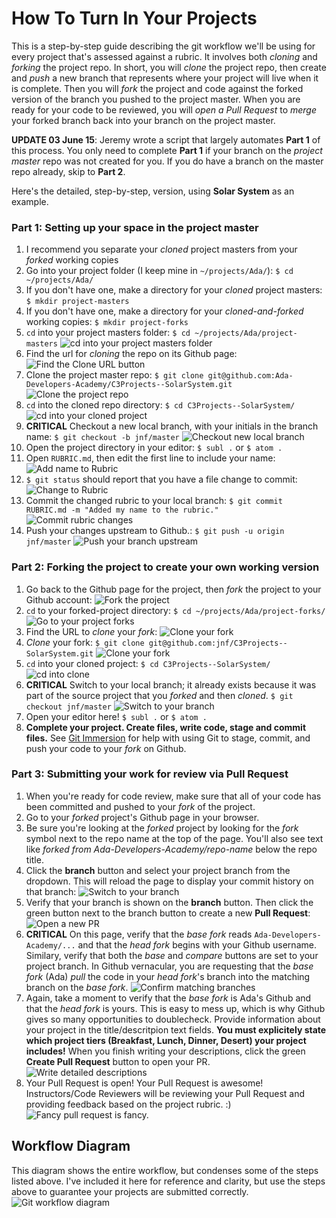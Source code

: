 # How To Turn In Your Projects

This is a step-by-step guide describing the git workflow we'll be using for every project that's assessed against a rubric. It involves both _cloning_ and _forking_ the project repo. In short, you will _clone_ the project repo, then create and _push_ a new branch that represents where your project will live when it is complete. Then you will _fork_ the project and code against the forked version of the branch you pushed to the project master. When you are ready for your code to be reviewed, you will _open a Pull Request_ to _merge_ your forked branch back into your branch on the project master.

__UPDATE 03 June 15__: Jeremy wrote a script that largely automates __Part 1__ of this process. You only need to complete __Part 1__ if your branch on the _project master_ repo was not created for you. If you do have a branch on the master repo already, skip to __Part 2__.

Here's the detailed, step-by-step, version, using __Solar System__ as an example.

### Part 1: Setting up your space in the project master
1. I recommend you separate your _cloned_ project masters from your _forked_ working copies
  1. Go into your project folder (I keep mine in `~/projects/Ada/`): `$ cd ~/projects/Ada/`
  1. If you don't have one, make a directory for your _cloned_ project masters: `$ mkdir project-masters`
  1. If you don't have one, make a directory for your _cloned-and-forked_ working copies: `$ mkdir project-forks`
1. `cd` into your project masters folder: `$ cd ~/projects/Ada/project-masters` ![`cd` into your project masters folder](project-masters.png)
1. Find the url for _cloning_ the repo on its Github page: ![Find the Clone URL button](clone-url-button.png)
1. Clone the project master repo: `$ git clone git@github.com:Ada-Developers-Academy/C3Projects--SolarSystem.git` ![Clone the project repo](clone-project-master.png)
1. `cd` into the cloned repo directory: `$ cd C3Projects--SolarSystem/` ![cd into your cloned project](cd-solar-system.png)
1. __CRITICAL__ Checkout a new local branch, with your initials in the branch name: `$ git checkout -b jnf/master` ![Checkout new local branch](checkout-jnf-master.png)
1. Open the project directory in your editor: `$ subl .` or `$ atom .`
1. Open `RUBRIC.md`, then edit the first line to include your name: ![Add name to Rubric](name-in-rubric.png)
1. `$ git status` should report that you have a file change to commit: ![Change to Rubric](git-status-rubric.png)
1. Commit the changed rubric to your local branch: `$ git commit RUBRIC.md -m "Added my name to the rubric."` ![Commit rubric changes](commit-name-to-rubric.png)
1. Push your changes upstream to Github.: `$ git push -u origin jnf/master` ![Push your branch upstream](push-branch-upstream.png)

### Part 2: Forking the project to create your own working version
1. Go back to the Github page for the project, then _fork_ the project to your Github account: ![Fork the project](fork-the-project.png)
1. `cd` to your forked-project directory: `$ cd ~/projects/Ada/project-forks/` ![Go to your project forks](project-forks.png)
1. Find the URL to _clone_ your _fork_: ![Clone your fork](button-for-cloning-fork.png)
1. _Clone_ your fork: `$ git clone git@github.com:jnf/C3Projects--SolarSystem.git` ![Clone your fork](clone-your-fork.png)
1. `cd` into your cloned project: `$ cd C3Projects--SolarSystem/` ![cd into clone](cd-into-clone.png)
1. __CRITICAL__ Switch to your local branch; it already exists because it was part of the source project that you _forked_ and then _cloned_. `$ git checkout jnf/master` ![Switch to your branch](switch-to-your-branch.png)
1. Open your editor here! `$ subl .` or `$ atom .`
1. __Complete your project. Create files, write code, stage and commit files.__ See [Git Immersion](http://gitimmersion.com/index.html) for help with using Git to stage, commit, and push your code to your _fork_ on Github.

### Part 3: Submitting your work for review via Pull Request
1. When you're ready for code review, make sure that all of your code has been committed and pushed to your _fork_ of the project.
1. Go to your _forked_ project's Github page in your browser.
1. Be sure you're looking at the _forked_ project by looking for the _fork_ symbol next to the repo name at the top of the page. You'll also see text like _forked from Ada-Developers-Academy/repo-name_ below the repo title.
1. Click the __branch__ button and select your project branch from the dropdown. This will reload the page to display your commit history on that branch: ![Switch to your branch](pull-request-1.png)
1. Verify that your branch is shown on the __branch__ button. Then click the green button next to the branch button to create a new __Pull Request__: ![Open a new PR](pull-request-2.png)
1. __CRITICAL__ On this page, verify that the _base fork_ reads `Ada-Developers-Academy/...` and that the _head fork_ begins with your Github username. Similary, verify that both the _base_ and _compare_ buttons are set to your project branch. In Github vernacular, you are requesting that the _base fork_ (Ada) _pull_ the code in your _head fork_'s branch into the matching branch on the _base fork_. ![Confirm matching branches](pull-request-3.png)
1. Again, take a moment to verify that the _base fork_ is Ada's Github and that the _head fork_ is yours. This is easy to mess up, which is why Github gives so many opportunities to doublecheck. Provide information about your project in the title/descritpion text fields. __You must explicitely state which project tiers (Breakfast, Lunch, Dinner, Desert) your project includes!__ When you finish writing your descriptions, click the green __Create Pull Request__ button to open your PR. ![Write detailed descriptions](pull-request-4.png)
1. Your Pull Request is open! Your Pull Request is awesome! Instructors/Code Reviewers will be reviewing your Pull Request and providing feedback based on the project rubric. :) ![Fancy pull request is fancy.](pull-request-5.png)


## Workflow Diagram

This diagram shows the entire workflow, but condenses some of the steps listed above. I've included it here for reference and clarity, but use the steps above to guarantee your projects are submitted correctly. ![Git workflow diagram](project-turn-in-workflow.png)

